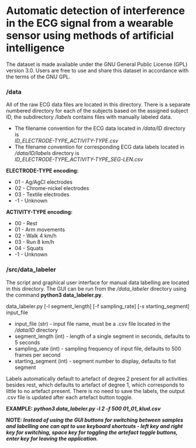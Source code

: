 # Automatic detection of interference in the ECG signal from a wearable sensor using methods of artificial intelligence

The dataset is made available under the GNU General Public License (GPL) version 3.0. Users are free to use and share this dataset in accordance with the terms of the GNU GPL.

### /data
All of the raw ECG data files are located in this directory. There is a separate numbered directory for each of the subjects based on the assigned subject ID, the subdirectory */labels* contains files with manually labeled data.
* The filename convention for the ECG data located in */data/ID* directory is  
*ID_ELECTRODE-TYPE_ACTIVITY-TYPE.csv*
* The filename convention for corresponding ECG data labels located in */data/ID/labels* directory is  
*ID_ELECTRODE-TYPE_ACTIVITY-TYPE_SEG-LEN.csv*

__ELECTRODE-TYPE encoding:__
* 01    - Ag/AgCl electrodes
* 02    - Chrome-nickel electrodes
* 03    - Textile electrodes
* -1    - Unknown

__ACTIVITY-TYPE encoding:__
* 00    - Rest
* 01    - Arm movements
* 02    - Walk 4 km/h
* 03    - Run 8 km/h
* 04    - Squats
* -1    - Unknown

### /src/data_labeler

The script and graphical user interface for manual data labelling are located in this directory. The GUI can be run from the */data_labeler* directory using the command __python3 data_labeler.py__.

data_labeler.py [-l segment_length] [-f sampling_rate] [-s starting_segment] input_file
* input_file (str)       - input file name, must be a .csv file located in the */data/ID* directory
* segment_length (int)   - length of a single segment in seconds, defaults to 5 seconds
* sampling_rate (int)    - sampling frequency of input file, defaults to 500 frames per second
* starting_segment (int) - segment number to display, defaults to fist segment

Labels automatically default to artefact of degree 2 present for all activities besides rest, which defaults to artefact of degree 1, which corresponds to little to no artefact present. There is no need to save the labels, the output .csv file is updated after each artefact button toggle.

__EXAMPLE: *python3 data_labeler.py -l 2 -f 500 01_01_klud.csv*__

__NOTE: *Instead of using the GUI buttons for switching between samples and labelling one can opt to use keyboard shortcuts - left key and right key for switching, space key for toggling the artefact toggle buttons, enter key for leaving the application.*__


